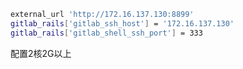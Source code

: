 



```bash
external_url 'http://172.16.137.130:8899'
gitlab_rails['gitlab_ssh_host'] = '172.16.137.130'
gitlab_rails['gitlab_shell_ssh_port'] = 333
```

配置2核2G以上











